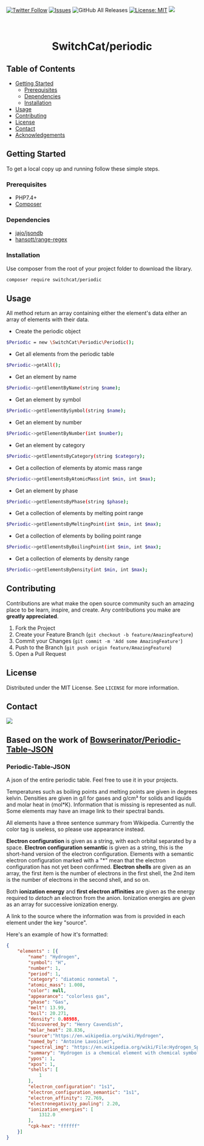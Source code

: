 <!-- PROJECT SHIELDS -->
[![Twitter Follow](https://img.shields.io/twitter/follow/SwitchcatA?style=social)](https://twitter.com/SwitchcatA)
[![Issues](https://img.shields.io/github/issues/SwitchCat/framework.svg?style=flat-square)](https://github.com/SwitchCat/periodic/issues)
![GitHub All Releases](https://img.shields.io/github/downloads/SwitchCat/periodic/total?logo=GitHub)
[![License: MIT](https://img.shields.io/badge/License-MIT-yellow.svg)](https://opensource.org/licenses/MIT)
<img src="https://img.shields.io/static/v1?label=SwitchCat&message=Framework&color=ff7701&style=flat-square" />

<br>
<p align="center">
  <h1 align="center">SwitchCat/periodic</h1>
</p>

<!-- TABLE OF CONTENTS -->
## Table of Contents

* [Getting Started](#getting-started)
  * [Prerequisites](#prerequisites)
  * [Dependencies](#dependencies)
  * [Installation](#installation)
* [Usage](#usage)
* [Contributing](#contributing)
* [License](#license)
* [Contact](#contact)
* [Acknowledgements](#acknowledgements)

<!-- GETTING STARTED -->
## Getting Started

To get a local copy up and running follow these simple steps.

<!-- PREREQUISITES -->
### Prerequisites

* PHP7.4+
* [Composer](https://getcomposer.org/)

<!-- DEPENDENCIES -->
### Dependencies

* [jajo/jsondb](https://packagist.org/packages/jajo/jsondb)
* [hansott/range-regex](https://github.com/hansott/range-regex)

<!-- INSTALLATION -->
### Installation

Use composer from the root of your project folder to download the library.
```sh
composer require switchcat/periodic
```

<!-- USAGE EXAMPLES -->
## Usage

<p>All method return an array containing either the element's data either an array of elements with their data.</p>

* Create the periodic object
```sh
$Periodic = new \SwitchCat\Periodic\Periodic();
```
* Get all elements from the periodic table
```sh
$Periodic->getAll();
```
* Get an element by name
```sh
$Periodic->getElementByName(string $name);
```
* Get an element by symbol
```sh
$Periodic->getElementBySymbol(string $name);
```
* Get an element by number
```sh
$Periodic->getElementByNumber(int $number);
```
* Get an element by category
```sh
$Periodic->getElementsByCategory(string $category);
```
* Get a collection of elements by atomic mass range 
```sh
$Periodic->getElementsByAtomicMass(int $min, int $max);
```
* Get an element by phase
```sh
$Periodic->getElementsByPhase(string $phase);
```
* Get a collection of elements by melting point range  
```sh
$Periodic->getElementsByMeltingPoint(int $min, int $max);
```
* Get a collection of elements by boiling point range
```sh
$Periodic->getElementsByBoilingPoint(int $min, int $max);
```
* Get a collection of elements by density range
```sh
$Periodic->getElementsByDensity(int $min, int $max);
```

<!-- CONTRIBUTING -->
## Contributing

Contributions are what make the open source community such an amazing place to be learn, inspire, and create. Any contributions you make are **greatly appreciated**.

1. Fork the Project
2. Create your Feature Branch (`git checkout -b feature/AmazingFeature`)
3. Commit your Changes (`git commit -m 'Add some AmazingFeature'`)
4. Push to the Branch (`git push origin feature/AmazingFeature`)
5. Open a Pull Request



<!-- LICENSE -->
## License

Distributed under the MIT License. See `LICENSE` for more information.



<!-- CONTACT -->
## Contact

<a href="https://switchcat.agency" ><img src="https://img.shields.io/static/v1?label=SwitchCat&message=Agency&color=ff7701&style=for-the-badge" /></a>

<!-- ACKNOWLEDGEMENTS -->

## Based on the work of <a href="https://github.com/Bowserinator/Periodic-Table-JSON" >Bowserinator/Periodic-Table-JSON</a>

### Periodic-Table-JSON
A json of the entire periodic table. Feel free to use it in your projects.

Temperatures such as boiling points and melting points are given in degrees kelvin.  Densities are given in g/l for gases and g/cm³ for solids and liquids and molar heat in (mol*K).
Information that is missing is represented as null. Some elements may have an image link to their spectral bands.

All elements have a three sentence summary from Wikipedia. Currently the color tag is useless, so please use appearance instead.

**Electron configuration** is given as a string, with each orbital separated by a space.  **Electron configuration semantic** is given as a string, this is the short-hand version of the electron configuration. Elements with a semantic electron configuration marked with a "*" mean that the electron configuration has not yet been confirmed. **Electron shells** are given as an array, the first item is the number of electrons in the first shell, the 2nd item is the number of electrons in the second shell, and so on.

Both **ionization energy** and **first electron affinities** are given as the energy required to *detach* an electron from the anion.  Ionization energies are given as an array for successive ionization energy.

A link to the source where the information was from is provided in each element under the key "source".

Here's an example of how it's formatted:
```json
{
	"elements" : [{
		"name": "Hydrogen",
		"symbol": "H",
		"number": 1,
		"period": 1,
		"category": "diatomic nonmetal ",
		"atomic_mass": 1.008,
		"color": null,
		"appearance": "colorless gas",
		"phase": "Gas",
		"melt": 13.99,
		"boil": 20.271,
		"density": 0.08988,
		"discovered_by": "Henry Cavendish",
		"molar_heat": 28.836,
		"source":"https://en.wikipedia.org/wiki/Hydrogen",
		"named_by": "Antoine Lavoisier",
		"spectral_img": "https://en.wikipedia.org/wiki/File:Hydrogen_Spectra.jpg",
		"summary": "Hydrogen is a chemical element with chemical symbol H and atomic number 1. With an atomic weight of 1.00794 u, hydrogen is the lightest element on the periodic table. Its monatomic form (H) is the most abundant chemical substance in the Universe, constituting roughly 75% of all baryonic mass.",
		"ypos": 1,
		"xpos": 1,
		"shells": [
			1
		],
		"electron_configuration": "1s1",
		"electron_configuration_semantic": "1s1", 
		"electron_affinity": 72.769,
		"electronegativity_pauling": 2.20,
		"ionization_energies": [
			1312.0
		],
		"cpk-hex": "ffffff"
	}]
}
```

